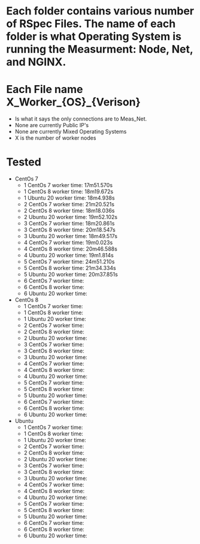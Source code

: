 # Each folder contains various number of RSpec Files. The name of each folder is what Operating System is running the Measurment: Node, Net, and NGINX.

# Each File name X_Worker_{OS}_{Verison}
  - Is what it says the only connections are to Meas_Net.
  - None are currently Public IP's
  - None are currently Mixed Operating Systems
  - X is the number of worker nodes


# Tested 

  - CentOs 7
    - 1 CentOs 7  worker    time: 17m51.570s
    - 1 CentOs 8  worker    time: 18m19.672s
    - 1 Ubuntu 20 worker    time: 18m4.938s
    - 2 CentOs 7  worker    time: 21m20.521s
    - 2 CentOs 8  worker    time: 18m18.036s
    - 2 Ubuntu 20 worker    time: 19m52.102s
    - 3 CentOs 7  worker    time: 18m20.861s
    - 3 CentOs 8  worker    time: 20m18.547s
    - 3 Ubuntu 20 worker    time: 18m49.517s
    - 4 CentOs 7  worker    time: 19m0.023s
    - 4 CentOs 8  worker    time: 20m46.588s
    - 4 Ubuntu 20 worker    time: 19m1.814s
    - 5 CentOs 7  worker    time: 24m51.210s
    - 5 CentOs 8  worker    time: 21m34.334s
    - 5 Ubuntu 20 worker    time: 20m37.851s
    - 6 CentOs 7  worker    time: 
    - 6 CentOs 8  worker    time: 
    - 6 Ubuntu 20 worker    time: 
  - CentOs 8
    - 1 CentOs 7  worker    time: 
    - 1 CentOs 8  worker    time: 
    - 1 Ubuntu 20 worker    time: 
    - 2 CentOs 7  worker    time: 
    - 2 CentOs 8  worker    time: 
    - 2 Ubuntu 20 worker    time: 
    - 3 CentOs 7  worker    time: 
    - 3 CentOs 8  worker    time: 
    - 3 Ubuntu 20 worker    time: 
    - 4 CentOs 7  worker    time: 
    - 4 CentOs 8  worker    time: 
    - 4 Ubuntu 20 worker    time: 
    - 5 CentOs 7  worker    time: 
    - 5 CentOs 8  worker    time: 
    - 5 Ubuntu 20 worker    time: 
    - 6 CentOs 7  worker    time: 
    - 6 CentOs 8  worker    time: 
    - 6 Ubuntu 20 worker    time:  
  - Ubuntu
    - 1 CentOs 7  worker    time: 
    - 1 CentOs 8  worker    time: 
    - 1 Ubuntu 20 worker    time: 
    - 2 CentOs 7  worker    time: 
    - 2 CentOs 8  worker    time: 
    - 2 Ubuntu 20 worker    time: 
    - 3 CentOs 7  worker    time: 
    - 3 CentOs 8  worker    time: 
    - 3 Ubuntu 20 worker    time: 
    - 4 CentOs 7  worker    time: 
    - 4 CentOs 8  worker    time: 
    - 4 Ubuntu 20 worker    time: 
    - 5 CentOs 7  worker    time: 
    - 5 CentOs 8  worker    time: 
    - 5 Ubuntu 20 worker    time: 
    - 6 CentOs 7  worker    time: 
    - 6 CentOs 8  worker    time: 
    - 6 Ubuntu 20 worker    time:  